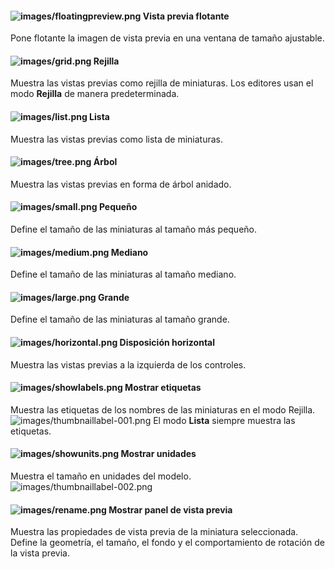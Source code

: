 
#### ![images/floatingpreview.png](images/floatingpreview.png) Vista previa flotante
Pone flotante la imagen de vista previa en una ventana de tamaño ajustable.

#### ![images/grid.png](images/grid.png) Rejilla
Muestra las vistas previas como rejilla de miniaturas. Los editores usan el modo **Rejilla** de manera predeterminada.

#### ![images/list.png](images/list.png) Lista
Muestra las vistas previas como lista de miniaturas.

#### ![images/tree.png](images/tree.png) Árbol
Muestra las vistas previas en forma de árbol anidado.

#### ![images/small.png](images/small.png) Pequeño
Define el tamaño de las miniaturas al tamaño más pequeño.

#### ![images/medium.png](images/medium.png) Mediano
Define el tamaño de las miniaturas al tamaño mediano.

#### ![images/large.png](images/large.png) Grande
Define el tamaño de las miniaturas al tamaño grande.

#### ![images/horizontal.png](images/horizontal.png) Disposición horizontal
Muestra las vistas previas a la izquierda de los controles.

#### ![images/showlabels.png](images/showlabels.png) Mostrar etiquetas
Muestra las etiquetas de los nombres de las miniaturas en el modo Rejilla.
![images/thumbnaillabel-001.png](images/thumbnaillabel-001.png)
El modo **Lista** siempre muestra las etiquetas.

#### ![images/showunits.png](images/showunits.png) Mostrar unidades
Muestra el tamaño en unidades del modelo.
![images/thumbnaillabel-002.png](images/thumbnaillabel-002.png)

#### ![images/rename.png](images/rename.png) Mostrar panel de vista previa
Muestra las propiedades de vista previa de la miniatura seleccionada. Define la geometría, el tamaño, el fondo y el comportamiento de rotación de la vista previa.